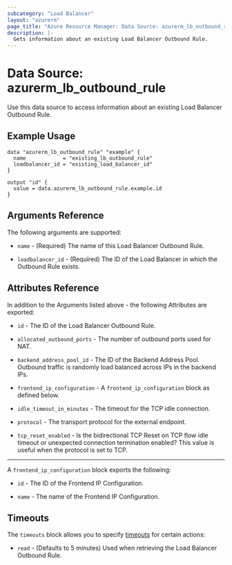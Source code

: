 ```yaml
---
subcategory: "Load Balancer"
layout: "azurerm"
page_title: "Azure Resource Manager: Data Source: azurerm_lb_outbound_rule"
description: |-
  Gets information about an existing Load Balancer Outbound Rule.
---
```


# Data Source: azurerm_lb_outbound_rule

Use this data source to access information about an existing Load Balancer Outbound Rule.

## Example Usage

```hcl
data "azurerm_lb_outbound_rule" "example" {
  name            = "existing_lb_outbound_rule"
  loadbalancer_id = "existing_load_balancer_id"
}

output "id" {
  value = data.azurerm_lb_outbound_rule.example.id
}
```

## Arguments Reference

The following arguments are supported:

* `name` - (Required) The name of this Load Balancer Outbound Rule.

* `loadbalancer_id` - (Required) The ID of the Load Balancer in which the Outbound Rule exists.

## Attributes Reference

In addition to the Arguments listed above - the following Attributes are exported: 

* `id` - The ID of the Load Balancer Outbound Rule.

* `allocated_outbound_ports` - The number of outbound ports used for NAT.

* `backend_address_pool_id` - The ID of the Backend Address Pool. Outbound traffic is randomly load balanced across IPs in the backend IPs.

* `frontend_ip_configuration` - A `frontend_ip_configuration` block as defined below.

* `idle_timeout_in_minutes` - The timeout for the TCP idle connection.

* `protocol` - The transport protocol for the external endpoint.

* `tcp_reset_enabled` - Is the bidirectional TCP Reset on TCP flow idle timeout or unexpected connection termination enabled? This value is useful when the protocol is set to TCP.

---

A `frontend_ip_configuration` block exports the following:

* `id` - The ID of the Frontend IP Configuration.

* `name` - The name of the Frontend IP Configuration.

## Timeouts

The `timeouts` block allows you to specify [timeouts](https://www.terraform.io/language/resources/syntax#operation-timeouts) for certain actions:

* `read` - (Defaults to 5 minutes) Used when retrieving the Load Balancer Outbound Rule.